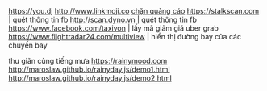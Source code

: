 |   |   |
|---|---|
https://you.dj
http://www.linkmoji.co
[chặn quảng cáo](https://chrome.google.com/webstore/detail/safebrowse/obkfjhifkbhimlocpddgamonjihinpak?utm_source=chrome-app-launcher-info-dialog)
https://stalkscan.com | quét thông tin fb
http://scan.dyno.vn   | quét thông tin fb
https://www.facebook.com/taxivon | lấy mã giảm giá uber grab
https://www.flightradar24.com/multiview | hiển thị đường bay của các chuyến bay

thư giãn cùng tiếng mưa
https://rainymood.com <br>
http://maroslaw.github.io/rainyday.js/demo1.html <br>
http://maroslaw.github.io/rainyday.js/demo2.html <br>
